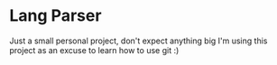 # Lang Parser

Just a small personal project, don't expect anything big
I'm using this project as an excuse to learn how to use git :)